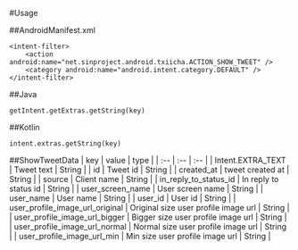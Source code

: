 #Usage


##AndroidManifest.xml

```
<intent-filter>
    <action android:name="net.sinproject.android.txiicha.ACTION_SHOW_TWEET" />
    <category android:name="android.intent.category.DEFAULT" />
</intent-filter>
```

##Java
```
getIntent.getExtras.getString(key)
```
##Kotlin
```
intent.extras.getString(key)
```

##ShowTweetData
| key | value | type |
| :-- | :-- | :-- |
| Intent.EXTRA_TEXT | Tweet text | String |
| id | Tweet id | String |
| created_at | tweet created at  | String |
| source | Client name | String |
| in_reply_to_status_id | In reply to status id | String |
| user_screen_name | User screen name | String |
| user_name | User name | String |
| user_id | User id | String |
| user_profile_image_url_original | Original size user profile image url | String |
| user_profile_image_url_bigger | Bigger size user profile image url | String |
| user_profile_image_url_normal | Normal size user profile image url | String |
| user_profile_image_url_min | Min size user profile image url | String |
